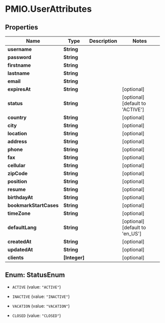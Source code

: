 # PMIO.UserAttributes

## Properties
Name | Type | Description | Notes
------------ | ------------- | ------------- | -------------
**username** | **String** |  | 
**password** | **String** |  | 
**firstname** | **String** |  | 
**lastname** | **String** |  | 
**email** | **String** |  | 
**expiresAt** | **String** |  | [optional] 
**status** | **String** |  | [optional] [default to &#39;ACTIVE&#39;]
**country** | **String** |  | [optional] 
**city** | **String** |  | [optional] 
**location** | **String** |  | [optional] 
**address** | **String** |  | [optional] 
**phone** | **String** |  | [optional] 
**fax** | **String** |  | [optional] 
**cellular** | **String** |  | [optional] 
**zipCode** | **String** |  | [optional] 
**position** | **String** |  | [optional] 
**resume** | **String** |  | [optional] 
**birthdayAt** | **String** |  | [optional] 
**bookmarkStartCases** | **String** |  | [optional] 
**timeZone** | **String** |  | [optional] 
**defaultLang** | **String** |  | [optional] [default to &#39;en_US&#39;]
**createdAt** | **String** |  | [optional] 
**updatedAt** | **String** |  | [optional] 
**clients** | **[Integer]** |  | [optional] 


<a name="StatusEnum"></a>
## Enum: StatusEnum


* `ACTIVE` (value: `"ACTIVE"`)

* `INACTIVE` (value: `"INACTIVE"`)

* `VACATION` (value: `"VACATION"`)

* `CLOSED` (value: `"CLOSED"`)




